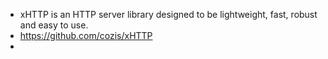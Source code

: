 - xHTTP is an HTTP server library designed to be lightweight, fast, robust and easy to use.
- https://github.com/cozis/xHTTP
-